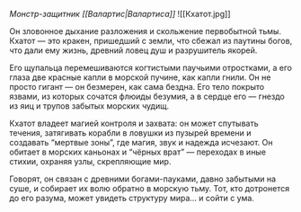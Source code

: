 *Монстр-защитник [[Валартис|Валартиса]]*
![[Кхатот.jpg]]

Он зловонное дыхание разложения и скольжение первобытной тьмы. Кхатот — это кракен, пришедший с земли, что сбежал из паутины богов, что дали ему жизнь, древний ловец душ и разрушитель якорей.

Его щупальца перемешиваются когтистыми паучьими отростками, а его глаза две красные капли в морской пучине, как капли гнили. Он не просто гигант — он безмерен, как сама бездна. Его тело покрыто язвами, из которых сочатся флюиды безумия, а в сердце его — гнездо из яиц и трупов забытых морских чудищ.

Кхатот владеет магией контроля и захвата: он может спутывать течения, затягивать корабли в ловушки из пузырей времени и создавать “мертвые зоны”, где магия, звук и надежда исчезают. Он обитает в морских каньонах и “чёрных врат” — переходах в иные стихии, охраняя узлы, скрепляющие мир.

Говорят, он связан с древними богами-пауками, давно забытыми на суше, и собирает их волю обратно в морскую тьму. Тот, кто дотронется до его разума, может увидеть структуру мира… и сойти с ума.
